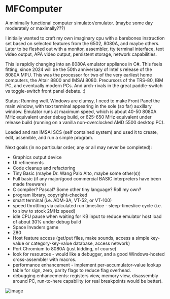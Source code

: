 # MFComputer
A minimally functional computer simulator/emulator. (maybe some day moderately
or maximally???) 

I initially wanted to craft my own imaginary cpu with a barebones instruction 
set based on selected features from the 6502, 8080A, and maybe others.  Later 
to be fleshed out with a monitor, assembler, tty terminal interface, text 
video output, APA video output, persistent storage, network capabilities.

This is rapidly changing into an 8080A emulator appliance in C#.  This feels
fitting, since 2024 will be the 50th anniversary of Intel's release of the
8080A MPU.  This was the processor for two of the very earliest home
computers, the Altair 8800 and IMSAI 8080.  Precursors of the TRS-80, IBM PC,
and eventually modern PCs.  And arch-rivals in the great paddle-switch vs 
toggle-switch front panel debate. :)

Status: Running well.  Windows are clumsy, I need to make Front Panel the main window, with
text terminal appearing in the sole (so far) auxillary window.  Emulator runs at maximum speed, which is
about 40-50 8080A MHz equivalent under debug build, or 625-650 MHz equivalent under release build
(running on a vanilla non-overclocked AMD 5500 desktop PC).

Loaded and ran IMSAI SCS (self contained system) and used it to create, edit, assemble, and run a simple program.

Next goals (in no particular order, any or all may never be completed):
- Graphics output device
- UI refinements
- Code cleanup and refactoring
- Tiny Basic (maybe Dr. Wang Palo Alto, maybe some other(s))
- Full basic (if any major/good commercial BASIC interpreters have been made freeware)
- C compiler? Pascal? Some other tiny language? Roll my own?
- program library, copyright-checked
- smart terminal (i.e. ADM-3A, VT-52, or VT-100)
- speed throttling via calculated run timeslice - sleep-timeslice cycle (i.e. to slow to stock 2MHz speed)
- idle CPU pause when waiting for KB input to reduce emulator host load of about 30% under debug build
- Space Invaders game
- Z80
- Host feature access (get/put files, make sounds, access a simple key-value or category-key-value database, access network)
- Port Chromium to 8080A (just kidding, of course)
- look for resources - would like a debugger, and a good Windows-hosted cross-assembler with macros.
- performance enhancement - implement per-accumulator-value lookup table for sign, zero, parity flags to reduce flag overhead.
- debugging enhancements: registers view, memory view, disassembly around PC, run-to-here capability (or real breakpoints would be better).

![image](https://github.com/mstasak/MFComputer/assets/39843617/fe0ce289-b7da-4ed7-814a-4bbbf9c7bebb)





